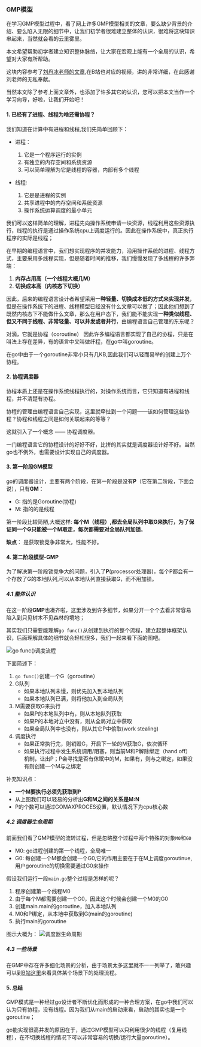 ### GMP模型
在学习GMP模型过程中，看了网上许多GMP模型相关的文章，要么缺少背景的介绍、要么陷入无限的细节中，让我们初学者很难建立整体的认识，很难将这块知识串起来，当然就会看的云里雾里。

本文希望帮助初学者建立知识整体脉络，让大家在宏观上能有一个全局的认识，希望对大家有所帮助。

这块内容参考了[刘丹冰老师的文章](https://www.yuque.com/aceld/golang/srxd6d#64b860e7),在B站也对应的视频，讲的非常详细，在此感谢刘老师的无私奉献。

当然本文除了参考上面文章外，也添加了许多其它的认识，您可以把本文当作一个学习向导，好啦，让我们开始吧！

#### 1. 已经有了进程、线程为啥还需协程？
我们知道在计算中有进程和线程,我们先简单回顾下：
- 进程：
  1. 它是一个程序运行的实例
  2. 有独立的内存空间和系统资源
  3. 可以简单理解为它是线程的容器，内部有多个线程

- 线程:
  1. 它是是进程的实例
  2. 共享进程中的内存空间和系统资源
  3. 操作系统运算调度的最小单元

我们可以这样简单的理解，进程先向操作系统申请一块资源，线程利用这些资源执行，线程的执行是通过操作系统cpu上调度运行的。因此在操作系统中，真正执行程序的实际是线程；

在早期的编程语言中，我们想实现程序的并发能力，沿用操作系统的进程、线程方式，主要采用多线程实现，但是随着时间的推移，我们慢慢发现了多线程的许多弊端：
1. **内存占用高（一个线程大概几M）**
2. **切换成本高（内核态下切换）**

因此，后来的编程语言设计者希望采用**一种轻量、切换成本低的方式来实现并发**，但是在操作系统下的进程、线程模型已经没有什么文章可以做了；因此他们想到了既然内核态下不能做什么文章，那么在用户态下，我们能不能实现**一种类似线程、但又不同于线程、非常轻量、可以并发或者并行**，由编程语言自己管理的东东呢？

对滴，它就是协程（coroutine）
因此许多编程语言都实现了自己的协程，只是在叫法上存在差异，有的语言中又叫做纤程，在go中叫goroutine。

在go中由于一个goroutine非常小只有几KB,因此我们可以轻而易举的创建上万个协程。

#### 2. 协程调度器
协程本质上还是在操作系统线程执行的，对操作系统而言，它只知道有进程和线程，并不清楚有协程。

协程的管理由编程语言自己实现，这里就牵扯到一个问题——该如何管理这些协程？协程和线程之间是如何关联起来的等等？

这就引入了一个概念 —— 协程调度器。

一门编程语言它的协程设计的好好不好，比拼的其实就是调度器设计好不好。当然go也不例外，也需要设计实现自己的调度器。

#### 3. 第一阶段GM模型
go的调度器设计，主要有两个阶段，在第一阶段是没有**P**（它在第二阶段，下面会说），只有**GM**：
- G: 指的是Goroutine(协程)
- M: 指的的是线程

第一阶段比较简陋,大概这样:
**每个M（线程）,都去全局队列中取G来执行，为了保证同一个G只能被一个M取走，每次都需要对全局队列加锁**。

**缺点**：
是获取锁竞争非常大，性能不好。

#### 4. 第二阶段模型-GMP
为了解决第一阶段锁竞争大的问题，引入了**P**(processor处理器)，每个P都会有一个存放了G的本地队列,可以从本地队列直接获取G，而不用加锁。

##### 4.1 整体认识
在这一阶段**GMP**也凑齐啦，这里涉及到许多细节，如果分开一个个去看非常容易陷入到只见树木不见森林的境地；

其实我们只需要能理解`go func()`从创建到执行的整个流程，建立起整体框架认识，后面理解具体的细节就会轻松很多，我们一起来看下面的图吧。

![go func()调度流程](https://cdn.nlark.com/yuque/0/2022/jpeg/26269664/1650776333419-50d3a922-bd53-4bff-b0b6-280e6abc5d74.jpeg?x-oss-process=image%2Fwatermark%2Ctype_d3F5LW1pY3JvaGVp%2Csize_55%2Ctext_5YiY5Li55YawQWNlbGQ%3D%2Ccolor_FFFFFF%2Cshadow_50%2Ct_80%2Cg_se%2Cx_10%2Cy_10%2Fresize%2Cw_1500%2Climit_0%2Finterlace%2C1)

下面简述下：
1. `go func()`创建一个G（goroutine）
2. G队列
   - 如果本地队列未慢，则优先加入到本地队列
   - 如果本地队列已满，则将他加入到全局队列
3. M需要获取G来执行
   - 如果P的本地队列中有，则从本地队列获取
   - 如果P的本地对立中没有，则从全局对立中获取
   - 如果全局队列中也没有，则从其它P中偷取(work stealing)
4. 调度执行
   - 如果正常执行完，则销毁G，开启下一轮的M获取G，依次循环
   - 如果执行过程中发生系统调用/阻塞，则当前M和P解除绑定（hand off）机制，让出P；P会寻找是否有休眠中的M，如果有，则与之绑定，如果没有则创建一个M与之绑定

补充知识点：
- **一个M要执行必须先获取到P**
- 从上图我们可以轻易的分析出**G和M之间的关系是M:N**
- P的个数可以通过GOMAXPROCES设置，默认情况下为cpu核心数

##### 4.2 调度器生命周期
前面我们看了GMP模型的流转过程，但是忽略整个过程中两个特殊的对象`M0`和`G0`

- M0: go进程创建的第一个线程，全局唯一
- G0: 每创建一个M都会创建一个G0,它的作用主要在于在M上调度goroutinue,用户goroutine的切换需要通过G0来操作

假设我们运行一段`main.go`整个过程是怎样的呢？
1. 程序创建第一个线程M0
2. 由于每个M都需要创建一个G0，因此这个时候会创建一个M0的G0
3. 创建main.main的goroutine，加入本地队列
4. M0和P绑定，从本地中获取到G(main的goroutine)
5. 执行main的goroutine

图示大概为：
![调度器生命周期](https://cdn.nlark.com/yuque/0/2022/png/26269664/1650776346389-ab0ffa04-c707-4ec8-a810-0929533fd00c.png?x-oss-process=image%2Fwatermark%2Ctype_d3F5LW1pY3JvaGVp%2Csize_13%2Ctext_5YiY5Li55YawQWNlbGQ%3D%2Ccolor_FFFFFF%2Cshadow_50%2Ct_80%2Cg_se%2Cx_10%2Cy_10)

##### 4.3 一些场景
在GMP中存在许多细化场景的分析，由于场景太多这里就不一一列举了，敢兴趣可以到[B站这里](https://www.bilibili.com/video/BV19r4y1w7Nx?p=9&vd_source=58d77d223d610aa47a97c9f3acc3bfeb)来看具体某个场景下的处理流程。

#### 5. 总结
GMP模式是一种经过go设计者不断优化而形成的一种合理方案，在go中我们可以认为只有协程，没有线程。因为我们从main的启动来看，启动的其实也是一个goroutine；

go能实现很高并发的原因在于，通过GMP模型可以只利用很少的线程（复用线程），在不切换线程的情况下可以非常容易的切换/运行大量goroutine）。


